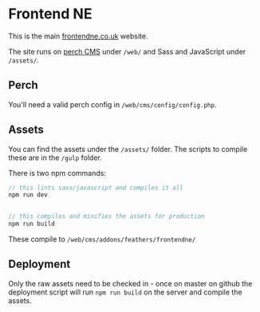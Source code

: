 # Frontend NE

This is the main [frontendne.co.uk](https://frontendne.co.uk) website.

The site runs on [perch CMS](https://grabaperch.com/) under ```/web/``` and Sass and JavaScript under ```/assets/```.


## Perch

You'll need a valid perch config in ```/web/cms/config/config.php```.


## Assets

You can find the assets under the ```/assets/``` folder. The scripts to compile these are in the ```/gulp``` folder.

There is two npm commands:

```js
// this lints sass/javascript and compiles it all
npm run dev


// this compiles and minifies the assets for production
npm run build

```

These compile to ``/web/cms/addons/feathers/frontendne/``

## Deployment

Only the raw assets need to be checked in - once on master on github the deployment script will run ```npm run build``` on the server and compile the assets.
